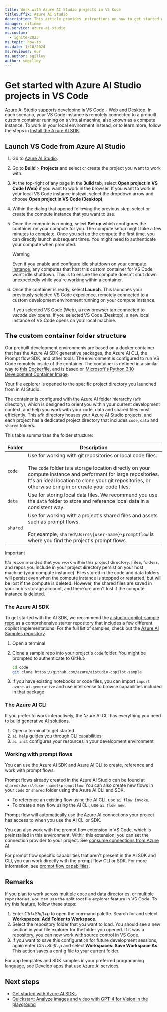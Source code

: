 ```yaml
---
title: Work with Azure AI Studio projects in VS Code
titleSuffix: Azure AI Studio
description: This article provides instructions on how to get started with Azure AI Studio projects in VS Code.
manager: nitinme
ms.service: azure-ai-studio
ms.custom:
  - ignite-2023
ms.topic: how-to
ms.date: 1/10/2024
ms.reviewer: eur
ms.author: sgilley
author: sdgilley
---
```


# Get started with Azure AI Studio projects in VS Code

Azure AI Studio supports developing in VS Code - Web and Desktop. In each scenario, your VS Code instance is remotely connected to a prebuilt custom container running on a virtual machine, also known as a compute instance. To work in your local environment instead, or to learn more, follow the steps in [Install the Azure AI SDK](sdk-install.md).

## Launch VS Code from Azure AI Studio

1. Go to [Azure AI Studio](https://ai.azure.com).

1. Go to **Build** > **Projects** and select or create the project you want to work with.

1. At the top-right of any page in the **Build** tab, select **Open project in VS Code (Web)** if you want to work in the browser. If you want to work in your local VS Code instance instead, select the dropdown arrow and choose **Open project in VS Code (Desktop)**.

1. Within the dialog that opened following the previous step, select or create the compute instance that you want to use.

1. Once the compute is running, select **Set up** which configures the container on your compute for you. The compute setup might take a few minutes to complete. Once you set up the compute the first time, you can directly launch subsequent times. You might need to authenticate your compute when prompted.

    > [!WARNING]
    > Even if you [enable and configure idle shutdown on your compute instance](./create-manage-compute.md#configure-idle-shutdown), any computes that host this custom container for VS Code won't idle shutdown. This is to ensure the compute doesn't shut down unexpectedly while you're working within a container.

1. Once the container is ready, select **Launch**. This launches your previously selected VS Code experience, remotely connected to a custom development environment running on your compute instance.

    If you selected VS Code (Web), a new browser tab connected to *vscode.dev* opens. If you selected VS Code (Desktop), a new local instance of VS Code opens on your local machine.

## The custom container folder structure

Our prebuilt development environments are based on a docker container that has the Azure AI SDK generative packages, the Azure AI CLI, the Prompt flow SDK, and other tools. The environment is configured to run VS Code remotely inside of the container. The container is defined in a similar way to [this Dockerfile](https://github.com/Azure/aistudio-copilot-sample/blob/main/.devcontainer/Dockerfile), and is based on [Microsoft's Python 3.10 Development Container Image](https://mcr.microsoft.com/product/devcontainers/python/about). 

Your file explorer is opened to the specific project directory you launched from in AI Studio. 

The container is configured with the Azure AI folder hierarchy (`afh` directory), which is designed to orient you within your current development context, and help you work with your code, data and shared files most efficiently. This `afh` directory houses your Azure AI Studio projects, and each project has a dedicated project directory that includes `code`, `data` and `shared` folders. 

This table summarizes the folder structure:

| Folder | Description |
| --- | --- |
| `code` | Use for working with git repositories or local code files.<br/><br/>The `code` folder is a storage location directly on your compute instance and performant for large repositories. It's an ideal location to clone your git repositories, or otherwise bring in or create your code files. |
| `data` | Use for storing local data files. We recommend you use the `data` folder to store and reference local data in a consistent way.|
| `shared` | Use for working with a project's shared files and assets such as prompt flows.<br/><br/>For example, `shared\Users\{user-name}\promptflow` is where you find the project's prompt flows. |

> [!IMPORTANT]
> It's recommended that you work within this project directory. Files, folders, and repos you include in your project directory persist on your host machine (your compute instance). Files stored in the code and data folders will persist even when the compute instance is stopped or restarted, but will be lost if the compute is deleted. However, the shared files are saved in your hub's storage account, and therefore aren't lost if the compute instance is deleted.

### The Azure AI SDK

To get started with the AI SDK, we recommend the [aistudio-copilot-sample repo](https://github.com/azure/aistudio-copilot-sample) as a comprehensive starter repository that includes a few different copilot implementations. For the full list of samples, check out the [Azure AI Samples repository](https://github.com/azure-samples/azureai-samples).

1. Open a terminal
1. Clone a sample repo into your project's `code` folder. You might be prompted to authenticate to GitHub

    ```bash
    cd code
    git clone https://github.com/azure/aistudio-copilot-sample
    ```

1. If you have existing notebooks or code files, you can import `import azure.ai.generative` and use intellisense to browse capabilities included in that package

### The Azure AI CLI

If you prefer to work interactively, the Azure AI CLI has everything you need to build generative AI solutions.

1. Open a terminal to get started
1. `ai help` guides you through CLI capabilities
1. `ai init` configures your resources in your development environment

### Working with prompt flows

You can use the Azure AI SDK and Azure AI CLI to create, reference and work with prompt flows.

Prompt flows already created in the Azure AI Studio can be found at `shared\Users\{user-name}\promptflow`. You can also create new flows in your `code` or `shared` folder using the Azure AI CLI and SDK.

- To reference an existing flow using the AI CLI, use `ai flow invoke`.
- To create a new flow using the AI CLI, use `ai flow new`.

Prompt flow will automatically use the Azure AI connections your project has access to when you use the AI CLI or SDK.

You can also work with the prompt flow extension in VS Code, which is preinstalled in this environment. Within this extension, you can set the connection provider to your project. See [consume connections from Azure AI](https://microsoft.github.io/promptflow/cloud/azureai/consume-connections-from-azure-ai.html).

For prompt flow specific capabilities that aren't present in the AI SDK and CLI, you can work directly with the prompt flow CLI or SDK. For more information, see [prompt flow capabilities](https://microsoft.github.io/promptflow/reference/index.html).

## Remarks

If you plan to work across multiple code and data directories, or multiple repositories, you can use the split root file explorer feature in VS Code. To try this feature, follow these steps:

1. Enter *Ctrl+Shift+p* to open the command palette. Search for and select **Workspaces: Add Folder to Workspace**.
1. Select the repository folder that you want to load. You should see a new section in your file explorer for the folder you opened. If it was a repository, you can now work with source control in VS Code.
1. If you want to save this configuration for future development sessions, again enter *Ctrl+Shift+p* and select **Workspaces: Save Workspace As**. This action saves a config file to your current folder.

For app templates and SDK samples in your preferred programming language, see [Develop apps that use Azure AI services](/azure/developer/intro/azure-ai-for-developers).

## Next steps

- [Get started with Azure AI SDKs](../how-to/sdk-generative-overview.md)
- [Quickstart: Analyze images and video with GPT-4 for Vision in the playground](../quickstarts/multimodal-vision.md)